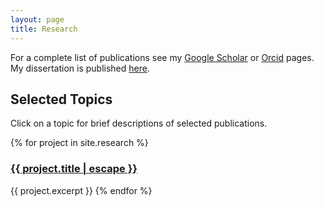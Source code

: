 ```yaml
---
layout: page
title: Research
---
```


For a complete list of publications see my [Google Scholar](https://scholar.google.de/citations?user=2HpXCQ0AAAAJ) or [Orcid](https://orcid.org/0000-0003-2766-3982) pages. My dissertation is published [here](https://kups.ub.uni-koeln.de/64465/).

## Selected Topics

Click on a topic for brief descriptions of selected publications.

{% for project in site.research %}
  <h3>
    <a href="{{ project.url | relative_url }}">
    {{ project.title | escape }}
    </a>
  </h3>
  {{ project.excerpt }}
{% endfor %}
